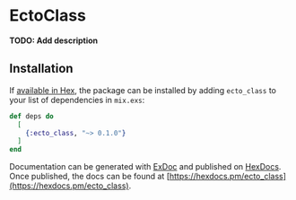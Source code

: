 # EctoClass

**TODO: Add description**

## Installation

If [available in Hex](https://hex.pm/docs/publish), the package can be installed
by adding `ecto_class` to your list of dependencies in `mix.exs`:

```elixir
def deps do
  [
    {:ecto_class, "~> 0.1.0"}
  ]
end
```

Documentation can be generated with [ExDoc](https://github.com/elixir-lang/ex_doc)
and published on [HexDocs](https://hexdocs.pm). Once published, the docs can
be found at [https://hexdocs.pm/ecto_class](https://hexdocs.pm/ecto_class).

